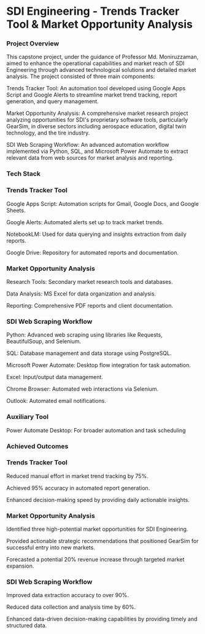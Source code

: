 # SDI Engineering - Trends Tracker Tool &amp; Market Opportunity Analysis

### Project Overview

This capstone project, under the guidance of Professor Md. Moniruzzaman, aimed to enhance the operational capabilities and market reach of SDI Engineering through advanced technological solutions and detailed market analysis. The project consisted of three main components:

Trends Tracker Tool: An automation tool developed using Google Apps Script and Google Alerts to streamline market trend tracking, report generation, and query management.

Market Opportunity Analysis: A comprehensive market research project analyzing opportunities for SDI's proprietary software tools, particularly GearSim, in diverse sectors including aerospace education, digital twin technology, and the tire industry.

SDI Web Scraping Workflow:  An advanced automation workflow implemented via Python, SQL, and Microsoft Power Automate to extract relevant data from web sources for market analysis and reporting.

### Tech Stack

### Trends Tracker Tool

Google Apps Script: Automation scripts for Gmail, Google Docs, and Google Sheets.

Google Alerts: Automated alerts set up to track market trends.

NotebookLM: Used for data querying and insights extraction from daily reports.

Google Drive: Repository for automated reports and documentation.

### Market Opportunity Analysis

Research Tools: Secondary market research tools and databases.

Data Analysis: MS Excel for data organization and analysis.

Reporting: Comprehensive PDF reports and client documentation.

### SDI Web Scraping Workflow

Python: Advanced web scraping using libraries like Requests, BeautifulSoup, and Selenium.

SQL: Database management and data storage using PostgreSQL.

Microsoft Power Automate: Desktop flow integration for task automation.

Excel: Input/output data management.

Chrome Browser: Automated web interactions via Selenium.

Outlook: Automated email notifications.

### Auxiliary Tool

Power Automate Desktop: For broader automation and task scheduling


### Achieved Outcomes

### Trends Tracker Tool

Reduced manual effort in market trend tracking by 75%.

Achieved 95% accuracy in automated report generation.

Enhanced decision-making speed by providing daily actionable insights.

### Market Opportunity Analysis

Identified three high-potential market opportunities for SDI Engineering.

Provided actionable strategic recommendations that positioned GearSim for successful entry into new markets.

Forecasted a potential 20% revenue increase through targeted market expansion.

### SDI Web Scraping Workflow

Improved data extraction accuracy to over 90%.

Reduced data collection and analysis time by 60%.

Enhanced data-driven decision-making capabilities by providing timely and structured data.
